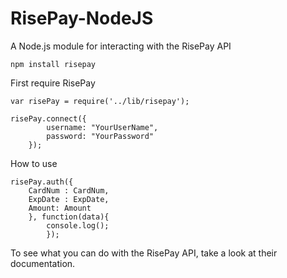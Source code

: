 RisePay-NodeJS
==============

A Node.js module for interacting with the RisePay API

`npm install risepay`

First require RisePay

	
	var risePay = require('../lib/risepay');

	risePay.connect({
			username: "YourUserName",
			password: "YourPassword" 
		});

How to use
	
	risePay.auth({
		CardNum : CardNum,
		ExpDate : ExpDate,
		Amount: Amount
		}, function(data){
			console.log();
			});	

To see what you can do with the RisePay API, take a look at their documentation.



